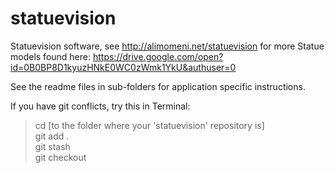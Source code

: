 # statuevision
Statuevision software, see http://alimomeni.net/statuevision for more
Statue models found here:
https://drive.google.com/open?id=0B0BP8D1kyuzHNkE0WC0zWmk1YkU&authuser=0

See the readme files in sub-folders for application specific instructions.

If you have git conflicts, try this in Terminal:

>cd [to the folder where your 'statuevision' repository is]</br>
>git add .</br>
>git stash</br>
>git checkout</br>
